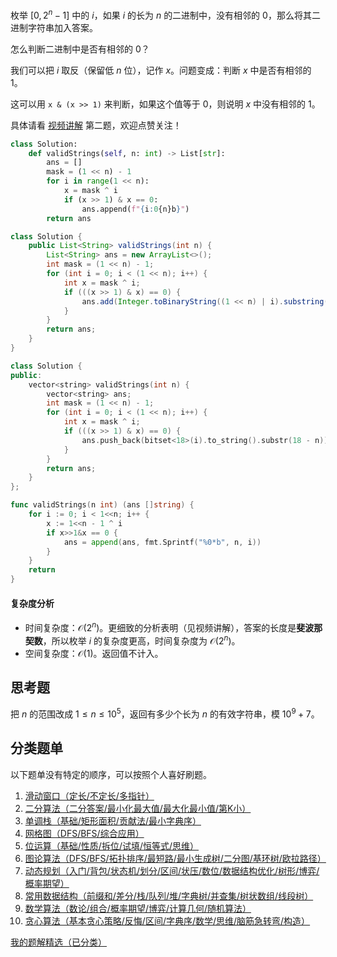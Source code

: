 枚举 $[0,2^n-1]$ 中的 $i$，如果 $i$ 的长为 $n$ 的二进制中，没有相邻的 $0$，那么将其二进制字符串加入答案。

怎么判断二进制中是否有相邻的 $0$？

我们可以把 $i$ 取反（保留低 $n$ 位），记作 $x$。问题变成：判断 $x$ 中是否有相邻的 $1$。

这可以用 `x & (x >> 1)` 来判断，如果这个值等于 $0$，则说明 $x$ 中没有相邻的 $1$。

具体请看 [视频讲解](https://www.bilibili.com/video/BV1Ry411q71f/) 第二题，欢迎点赞关注！

```py [sol-Python3]
class Solution:
    def validStrings(self, n: int) -> List[str]:
        ans = []
        mask = (1 << n) - 1
        for i in range(1 << n):
            x = mask ^ i
            if (x >> 1) & x == 0:
                ans.append(f"{i:0{n}b}")
        return ans
```

```java [sol-Java]
class Solution {
    public List<String> validStrings(int n) {
        List<String> ans = new ArrayList<>();
        int mask = (1 << n) - 1;
        for (int i = 0; i < (1 << n); i++) {
            int x = mask ^ i;
            if (((x >> 1) & x) == 0) {
                ans.add(Integer.toBinaryString((1 << n) | i).substring(1));
            }
        }
        return ans;
    }
}
```

```cpp [sol-C++]
class Solution {
public:
    vector<string> validStrings(int n) {
        vector<string> ans;
        int mask = (1 << n) - 1;
        for (int i = 0; i < (1 << n); i++) {
            int x = mask ^ i;
            if (((x >> 1) & x) == 0) {
                ans.push_back(bitset<18>(i).to_string().substr(18 - n));
            }
        }
        return ans;
    }
};
```

```go [sol-Go]
func validStrings(n int) (ans []string) {
	for i := 0; i < 1<<n; i++ {
		x := 1<<n - 1 ^ i
		if x>>1&x == 0 {
			ans = append(ans, fmt.Sprintf("%0*b", n, i))
		}
	}
	return
}
```

#### 复杂度分析

- 时间复杂度：$\mathcal{O}(2^n)$。更细致的分析表明（见视频讲解），答案的长度是**斐波那契数**，所以枚举 $i$ 的复杂度更高，时间复杂度为 $\mathcal{O}(2^n)$。
- 空间复杂度：$\mathcal{O}(1)$。返回值不计入。

## 思考题

把 $n$ 的范围改成 $1\le n\le 10^5$，返回有多少个长为 $n$ 的有效字符串，模 $10^9+7$。

## 分类题单

以下题单没有特定的顺序，可以按照个人喜好刷题。

1. [滑动窗口（定长/不定长/多指针）](https://leetcode.cn/circle/discuss/0viNMK/)
2. [二分算法（二分答案/最小化最大值/最大化最小值/第K小）](https://leetcode.cn/circle/discuss/SqopEo/)
3. [单调栈（基础/矩形面积/贡献法/最小字典序）](https://leetcode.cn/circle/discuss/9oZFK9/)
4. [网格图（DFS/BFS/综合应用）](https://leetcode.cn/circle/discuss/YiXPXW/)
5. [位运算（基础/性质/拆位/试填/恒等式/思维）](https://leetcode.cn/circle/discuss/dHn9Vk/)
6. [图论算法（DFS/BFS/拓扑排序/最短路/最小生成树/二分图/基环树/欧拉路径）](https://leetcode.cn/circle/discuss/01LUak/)
7. [动态规划（入门/背包/状态机/划分/区间/状压/数位/数据结构优化/树形/博弈/概率期望）](https://leetcode.cn/circle/discuss/tXLS3i/)
8. [常用数据结构（前缀和/差分/栈/队列/堆/字典树/并查集/树状数组/线段树）](https://leetcode.cn/circle/discuss/mOr1u6/)
9. [数学算法（数论/组合/概率期望/博弈/计算几何/随机算法）](https://leetcode.cn/circle/discuss/IYT3ss/)
10. [贪心算法（基本贪心策略/反悔/区间/字典序/数学/思维/脑筋急转弯/构造）](https://leetcode.cn/circle/discuss/g6KTKL/)

[我的题解精选（已分类）](https://github.com/EndlessCheng/codeforces-go/blob/master/leetcode/SOLUTIONS.md)
